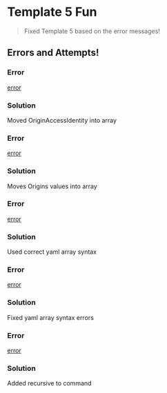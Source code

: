 # Template 5 Fun
> Fixed Template 5 based on the error messages!

## Errors and Attempts!
### Error
[error](https://github.com/ygao0719/CloudFormation-Template/blob/master/public/images/propertyValidationFailure.png)

### Solution
Moved OriginAccessIdentity into array

### Error
[error](https://github.com/ygao0719/CloudFormation-Template/blob/master/public/images/propertyValidationFailure2.png)

### Solution
Moves Origins values into array

### Error
[error](https://github.com/ygao0719/CloudFormation-Template/blob/master/public/images/templateFormatError.png)

### Solution
Used correct yaml array syntax

### Error
[error](https://github.com/ygao0719/CloudFormation-Template/blob/master/public/images/sourceActions.png)

### Solution
Fixed yaml array syntax errors

### Error
[error](https://github.com/ygao0719/CloudFormation-Template/blob/master/public/images/sourceActions.png)

### Solution
Added recursive to command